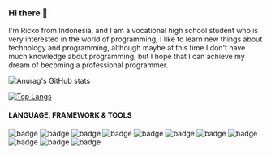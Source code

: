 ### Hi there 👋

I'm Ricko from Indonesia, and I am a vocational high school student who is very interested in the world of programming, I like to learn new things about technology and programming, although maybe at this time I don't have much knowledge about programming, but I hope that I can achieve my dream of becoming a professional programmer.

![Anurag's GitHub stats](https://github-readme-stats.vercel.app/api?username=rickosong&show_icons=true&theme=radical)

[![Top Langs](https://github-readme-stats.vercel.app/api/top-langs/?username=rickosong&layout=demo&theme=radical)](https://github.com/anuraghazra/github-readme-stats)

#### LANGUAGE, FRAMEWORK & TOOLS
![badge](https://img.shields.io/badge/HTML-239120?style=for-the-badge&logo=html5&logoColor=white)
![badge](https://img.shields.io/badge/CSS-239120?&style=for-the-badge&logo=css3&logoColor=white)
![badge](https://img.shields.io/badge/JavaScript-323330?style=for-the-badge&logo=javascript&logoColor=F7DF1E)
![badge](https://img.shields.io/badge/Python-3776AB?style=for-the-badge&logo=python&logoColor=white)
![badge](https://img.shields.io/badge/PHP-777BB4?style=for-the-badge&logo=php&logoColor=white)
![badge](https://img.shields.io/badge/MySQL-00000F?style=for-the-badge&logo=mysql&logoColor=white)
![badge](https://img.shields.io/badge/SQLite-07405E?style=for-the-badge&logo=sqlite&logoColor=white)
![badge](https://img.shields.io/badge/Laravel-FF2D20?style=for-the-badge&logo=laravel&logoColor=white)
![badge](https://img.shields.io/badge/Django-092E20?style=for-the-badge&logo=django&logoColor=white)
![badge](https://img.shields.io/badge/Spotify-1ED760?&style=for-the-badge&logo=spotify&logoColor=white)
![badge](	https://img.shields.io/badge/Windows-0078D6?style=for-the-badge&logo=windows&logoColor=white)
